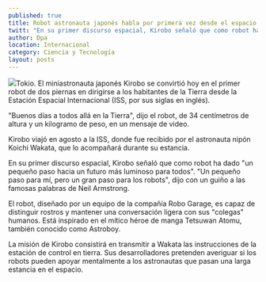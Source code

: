 ```yaml
---
published: true
title: Robot astronauta japonés habla por primera vez desde el espacio
twitt: "En su primer discurso espacial, Kirobo señaló que como robot ha dado \"un pequeño paso hacia un futuro más luminoso para todos\". \"Un pequeño paso para mí, pero un gran paso para los robots\", dijo con un guiño a las famosas palabras de Neil Armstrong."
author: Dpa
location: Internacional
category: Ciencia y Tecnología
layout: posts
---
```


![](http://i.imgur.com/c1KtJoTm.jpg)Tokio. El miniastronauta japonés Kirobo se convirtió hoy en el primer robot de dos piernas en dirigirse a los habitantes de la Tierra desde la Estación Espacial Internacional (ISS, por sus siglas en inglés).

"Buenos días a todos allá en la Tierra", dijo el robot, de 34 centímetros de altura y un kilogramo de peso, en un mensaje de video.

Kirobo viajó en agosto a la ISS, donde fue recibido por el astronauta nipón Koichi Wakata, que lo acompañará durante su estancia.

En su primer discurso espacial, Kirobo señaló que como robot ha dado "un pequeño paso hacia un futuro más luminoso para todos". "Un pequeño paso para mí, pero un gran paso para los robots", dijo con un guiño a las famosas palabras de Neil Armstrong.

El robot, diseñado por un equipo de la compañía Robo Garage, es capaz de distinguir rostros y mantener una conversación ligera con sus "colegas" humanos. Está inspirado en el mítico héroe de manga Tetsuwan Atomu, también conocido como Astroboy.

La misión de Kirobo consistirá en transmitir a Wakata las instrucciones de la estación de control en tierra. Sus desarrolladores pretenden averiguar si los robots pueden apoyar mentalmente a los astronautas que pasan una larga estancia en el espacio.
